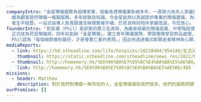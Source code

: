 ```yaml
---
companyIntro: "金星殯儀服務為祖傳家業，祖輩香港殯儀業紮根多年，一直致力為先人家屬提供專業、貼心、性價比高的殯儀服務。現時由青年團隊傳承，繼\
  續為顧客提供殯儀一條龍服務。多年經驗及知識，令金星能夠以真誠提供專業的殯儀建議，為您代辦所有手續免除所有煩惱，並根據不同的宗教背景設立個人化的喪禮，回顧逝\
  者生平經歷。一站式由專人負責跟進及辦理繁複手續，於悲哀時刻陪伴家屬度過，令您放心。"
founderIntro: "郭旻灝（Phil）是郭家的第三名男孫，為繼承祖輩的殯儀祖業，中學階段便跟隨郭爺爺在殯儀館由擔任樂手開始接觸殯儀業，中六畢業後\
  正式成為見習殯儀師。四年前創辦「金星殯儀」，建立青年殯儀團隊，帶領團隊學習祭品處理、喪禮儀式、先人化妝、穿壽衣等殯儀知識。
  Phil認為「每個細節做到最好，才是尊重亡者的表現。」因此他透過儀式彰顯逝者精神與心願，他都會通過與逝者家屬溝通，盡可能詳細地了解逝者的生平經歷。"
mediaReports:
  - link: https://hd.stheadline.com/life/hotpicks/20220404/954146/生活消費-Hotpicks-疫下清明-殯儀師代辦-視頻拜祭
    thumbnail: https://static.stheadline.com/stheadline/news_res/2022/04/04/954146/i_src_170105646.jpg
  - thumbnail: http://homemory.hk/%E6%96%B0%E7%95%8C%E4%BA%BA%E5%AE%B6/405
    link: http://homemory.hk/%E6%96%B0%E7%95%8C%E4%BA%BA%E5%AE%B6/405
missions:
  - header: Matthew
    description: 對於我們對殯儀一無所知的人，金星殯儀幫助我們很多。他們的服務明碼實價，豐儉由人。感謝郭生幫忙辦理我外公的身後事，並親自打點一切，安排周到，各方面的流程才可得以順利，令我們感覺先人可以安心上路！
ourPromises: []
---
```

